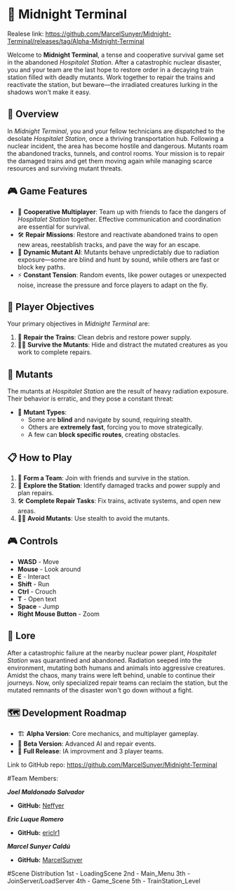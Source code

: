 # 🚂 **Midnight Terminal**

Realese link: https://github.com/MarcelSunyer/Midnight-Terminal/releases/tag/Alpha-Midnight-Terminal

Welcome to **Midnight Terminal**, a tense and cooperative survival game set in the abandoned *Hospitalet Station*. After a catastrophic nuclear disaster, you and your team are the last hope to restore order in a decaying train station filled with deadly mutants. Work together to repair the trains and reactivate the station, but beware—the irradiated creatures lurking in the shadows won't make it easy.

## 📜 **Overview**

In *Midnight Terminal*, you and your fellow technicians are dispatched to the desolate *Hospitalet Station*, once a thriving transportation hub. Following a nuclear incident, the area has become hostile and dangerous. Mutants roam the abandoned tracks, tunnels, and control rooms. Your mission is to repair the damaged trains and get them moving again while managing scarce resources and surviving mutant threats. 

## 🎮 **Game Features**

- 🤝 **Cooperative Multiplayer**: Team up with friends to face the dangers of *Hospitalet Station* together. Effective communication and coordination are essential for survival.
- 🛠️ **Repair Missions**: Restore and reactivate abandoned trains to open new areas, reestablish tracks, and pave the way for an escape.
- 🧟 **Dynamic Mutant AI**: Mutants behave unpredictably due to radiation exposure—some are blind and hunt by sound, while others are fast or block key paths.
- ⚡ **Constant Tension**: Random events, like power outages or unexpected noise, increase the pressure and force players to adapt on the fly.
  
## 🎯 **Player Objectives**

Your primary objectives in *Midnight Terminal* are:

1. 🚂 **Repair the Trains**: Clean debris and restore  power supply. 
2. 🧟‍♂️ **Survive the Mutants**: Hide and distract the mutated creatures as you work to complete repairs.

## 🧟 **Mutants**

The mutants at *Hospitalet Station* are the result of heavy radiation exposure. Their behavior is erratic, and they pose a constant threat:

- 🧠 **Mutant Types**:
  - Some are **blind** and navigate by sound, requiring stealth.
  - Others are **extremely fast**, forcing you to move strategically.
  - A few can **block specific routes**, creating obstacles.

## 📋 **How to Play**

1. 👥 **Form a Team**: Join with friends and survive in the station.
2. 🚉 **Explore the Station**: Identify damaged tracks and power supply and plan repairs.
3. 🛠️ **Complete Repair Tasks**: Fix trains, activate systems, and open new areas.
4. 🧟‍♂️ **Avoid Mutants**: Use stealth to avoid the mutants.

## 🎮 **Controls**

- **WASD** - Move
- **Mouse** - Look around
- **E** - Interact
- **Shift** - Run
- **Ctrl** - Crouch
- **T** - Open text
- **Space** - Jump
- **Right Mouse Button** - Zoom

## 📖 **Lore**

After a catastrophic failure at the nearby nuclear power plant, *Hospitalet Station* was quarantined and abandoned. Radiation seeped into the environment, mutating both humans and animals into aggressive creatures. Amidst the chaos, many trains were left behind, unable to continue their journeys. Now, only specialized repair teams can reclaim the station, but the mutated remnants of the disaster won't go down without a fight.

## 🗺️ **Development Roadmap**

- 🏗️ **Alpha Version**: Core mechanics, and multiplayer gameplay.
- 🔧 **Beta Version**: Advanced AI and repair events.
- 🚀 **Full Release**: IA improvment and 3 player teams.

Link to GitHub repo: https://github.com/MarcelSunyer/Midnight-Terminal

#Team Members:

_**Joel Maldonado Salvador**_
* **GitHub:** [Neffyer](https://github.com/Neffyer)

_**Eric Luque Romero**_
* **GitHub:** [ericlr1](https://github.com/ericlr1)

_**Marcel Sunyer Caldú**_
* **GitHub:** [MarcelSunyer](https://github.com/MarcelSunyer)

#Scene Distribution
1st - LoadingScene
2nd - Main_Menu
3th - JoinServer/LoadServer
4th - Game_Scene
5th - TrainStation_Level

